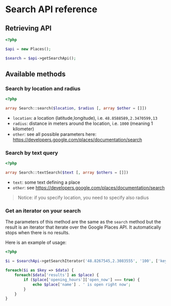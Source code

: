 Search API reference
====================

Retrieving API
--------------

```php
<?php

$api = new Places();

$search = $api->getSearchApi();
```

Available methods
-----------------

### Search by location and radius

```php
<?php

array Search::search($location, $radius [, array $other = []])
```

* `location`: a location (latitude,longitude), i.e. `48.8588589,2.3470599,13`
* `radius`: distance in meters around the location, i.e. `1000` (meaning 1 kilometer)
* `other`: see all possible parameters here: https://developers.google.com/places/documentation/search

### Search by text query

```php
<?php

array Search::textSearch($text [, array $others = []])
```

* `text`: some text defining a place
* `other`: see https://developers.google.com/places/documentation/search

> Notice: if you specify location, you need to specify also radius


### Get an iterator on your search

The parameters of this method are the same as the `search` method but the result is an iterator that iterate over the
Google Places API. It automatically stops when there is no results.

Here is an example of usage:

```php
<?php

$i = $searchApi->getSearchIterator('48.8267545,2.3083555', '100', ['keyword' => 'KFC']);

foreach($i as $key => $data) {
    foreach($data['results'] as $place) {
        if ($place['opening_hours']['open_now'] === true) {
            echo $place['name'] . ' is open right now';
        }
    }
}
```
